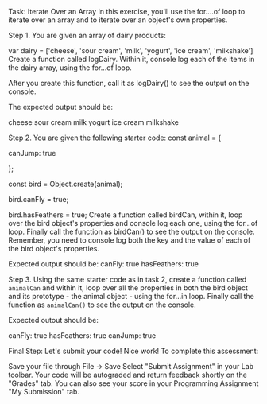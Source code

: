 Task: Iterate Over an Array
In this exercise, you'll use the for....of loop to iterate over an array and to iterate over an object's own properties.


Step 1. You are given an array of dairy products:

var dairy = ['cheese', 'sour cream', 'milk', 'yogurt', 'ice cream', 'milkshake']
Create a function called logDairy. Within it, console log each of the items in the dairy array, using the for...of loop.

After you create this function, call it as logDairy() to see the output on the console.

The expected output should be:

cheese
sour cream
milk
yogurt
ice cream
milkshake

Step 2. You are given the following starter code:
const animal = {

canJump: true

};

const bird = Object.create(animal);

bird.canFly = true;

bird.hasFeathers = true;
Create a function called birdCan, within it, loop over the bird object's properties and console log each one, using the for...of loop. Finally call the function as birdCan() to see the output on the console. Remember, you need to console log both the key and the value of each of the bird object's properties.


Expected output should be:
canFly: true
hasFeathers: true

Step 3. Using the same starter code as in task 2, create a function called `animalCan` and within it, loop over all the properties in both the bird object and its prototype - the animal object - using the for...in loop. Finally call the function as `animalCan()` to see the output on the console.


Expected outout should be:

canFly: true
hasFeathers: true
canJump: true



Final Step: Let's submit your code!
Nice work! To complete this assessment:

Save your file through File -> Save
Select "Submit Assignment" in your Lab toolbar.
Your code will be autograded and return feedback shortly on the "Grades" tab.
You can also see your score in your Programming Assignment "My Submission" tab.
